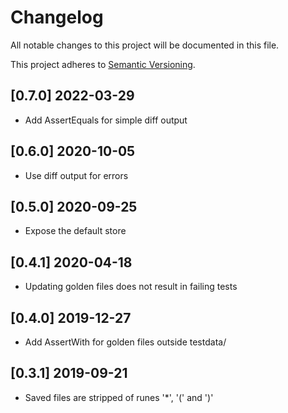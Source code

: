 # Changelog
All notable changes to this project will be documented in this file.

This project adheres to [Semantic Versioning](http://semver.org/spec/v2.0.0.html).

## [0.7.0] 2022-03-29

- Add AssertEquals for simple diff output

## [0.6.0] 2020-10-05

- Use diff output for errors

## [0.5.0] 2020-09-25

- Expose the default store

## [0.4.1] 2020-04-18

- Updating golden files does not result in failing tests

## [0.4.0] 2019-12-27

- Add AssertWith for golden files outside testdata/

## [0.3.1] 2019-09-21

- Saved files are stripped of runes '*', '(' and ')'
